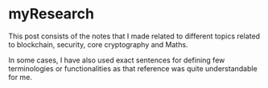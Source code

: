 # myResearch

This post consists of the notes that I made related to different topics related to blockchain, security, core cryptography and Maths. 

In some cases, I have also used exact sentences for defining few terminologies or functionalities as that reference was quite understandable for me. 
